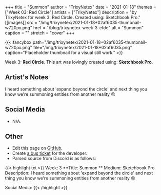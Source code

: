 +++
title =       "Summon"
author =      "TrixyNetex"
date =        "2021-01-18"
themes =      ["Week 03: Red Circle"]
artists =     ["TrixyNetex"]
description = "by TrixyNetex for week 3: Red Circle. Created using: Sketchbook Pro."
[[images]]
      src = "/img/trixynetex/2021-01-18+02af6035-thumbnail-w720px.png"
      href = "/blog/trixynetex-week-3-efde"
      alt = "Summon"
      caption = ""
      stretch = "cover"
+++

{{< fancybox path="/img/trixynetex/2021-01-18+02af6035-thumbnail-w720px.png" file="/img/trixynetex/2021-01-18+02af6035.png" caption="Placeholder thumbnail for a visual still work." >}}


Week 3: **Red Circle**. This art was lovingly created using: **Sketchbook Pro**.

## Artist's Notes

I heard something about 'expand beyond the circle' and next thing you know we're summoning entities from another reality 😛

## Social Media

- N/A.

## Other

- Edit this page on [GitHub](https://github.com/teaminkling/web-refresh/edit/main/content/blog/trixynetex-week-3-efde.md).
- Create [a bug ticket](https://github.com/teaminkling/web-refresh/issues/new?assignees=&labels=bug&template=problem-report.md&title=) for the developer.
- Parsed source from Discord is as follows:

{{< highlight txt >}}
Week: 3
**Title:  Summon **
Medium: Sketchbook Pro
Description: I heard something about 'expand beyond the circle' and next thing you know we're summoning entities from another reality 😛 

Social Media:
{{< /highlight >}}
